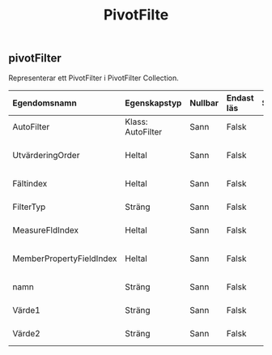 ﻿---
title: PivotFilte
second_title: Aspose.Cells Cloud Documen
type: docs
url: /sv/specification/model/pivotfilter/
description: "Aspose.Cells Molnmodellspecifikation: PivotFilter. Hantera enkelt Excel och andra kalkylarksdokument med funktioner som att öppna, generera, redigera, dela, slå samman, jämföra och konvertera"
weight: 50
---
## **pivotFilter**

 Representerar ett PivotFilter i PivotFilter Collection.

| Egendomsnamn| Egenskapstyp| Nullbar| Endast läs| Standardvärde| Beskrivning|
|:- |:- |:- |:- |:- |:- |
| AutoFilter| Klass: AutoFilter| Sann| Falsk|| Hämtar autofiltret för pivotfiltret.|
| UtvärderingOrder| Heltal| Sann| Falsk|| Hämtar utvärderingsordningen för pivotfiltret.|
| Fältindex| Heltal| Sann| Falsk|| Hämtar fältindexet för pivotfiltret.|
| FilterTyp| Sträng| Sann| Falsk|| Hämtar autofiltertypen för pivotfiltret.|
| MeasureFldIndex| Heltal| Sann| Falsk|| Hämtar mätfältsindex för pivotfiltret.|
| MemberPropertyFieldIndex| Heltal| Sann| Falsk|| Hämtar medlemsegenskapsfältindex för pivotfiltret.|
| namn| Sträng| Sann| Falsk|| Hämtar namnet på pivotfiltret.|
| Värde1| Sträng| Sann| Falsk|| Hämtar strängvärdet1 för etikettens pivotfilter.|
| Värde2| Sträng| Sann| Falsk|| Hämtar strängvärdet2 för etikettens pivotfilter.|

